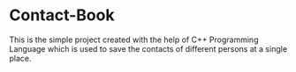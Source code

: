 # Contact-Book
This is the simple project created with the help of C++ Programming Language which is used to save the contacts of different persons at a single place.
